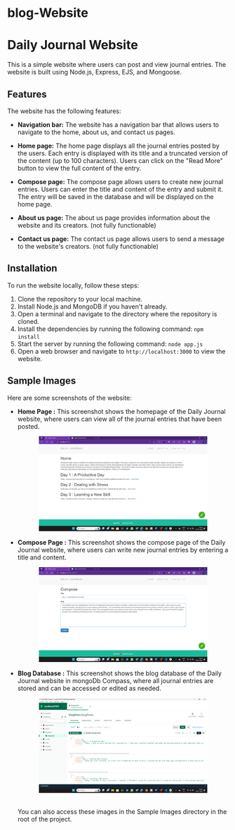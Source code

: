# blog-Website
# Daily Journal Website

This is a simple website where users can post and view journal entries. The website is built using Node.js, Express, EJS, and Mongoose.

## Features

The website has the following features:

- **Navigation bar:** The website has a navigation bar that allows users to navigate to the home, about us, and contact us pages.

- **Home page:** The home page displays all the journal entries posted by the users. Each entry is displayed with its title and a truncated version of the content (up to 100 characters). Users can click on the "Read More" button to view the full content of the entry.

- **Compose page:** The compose page allows users to create new journal entries. Users can enter the title and content of the entry and submit it. The entry will be saved in the database and will be displayed on the home page.

- **About us page:** The about us page provides information about the website and its creators. (not fully functionable)

- **Contact us page:** The contact us page allows users to send a message to the website's creators. (not fully functionable)

## Installation

To run the website locally, follow these steps:

1. Clone the repository to your local machine.
2. Install Node.js and MongoDB if you haven't already.
3. Open a terminal and navigate to the directory where the repository is cloned.
4. Install the dependencies by running the following command: `npm install`
5. Start the server by running the following command: `node app.js`
6. Open a web browser and navigate to `http://localhost:3000` to view the website.

## Sample Images
Here are some screenshots of the website:

- **Home Page :** This screenshot shows the homepage of the Daily Journal website, where users can view all of the journal entries that have been posted. <br><p align="center"><img src="https://github.com/Revanth-Varma/blog-Website/blob/76e10ab3ff3a77a75cd468094c2d76cf09ef58bf/Sample%20Images/Home%20Page.png" alt="home" width="80%"></p>
- **Compose Page :** This screenshot shows the compose page of the Daily Journal website, where users can write new journal entries by entering a title and content.<p align="center"><img src="https://github.com/Revanth-Varma/blog-Website/blob/76e10ab3ff3a77a75cd468094c2d76cf09ef58bf/Sample%20Images/Compose%20Page.png" alt="compose" width="80%"></p>
- **Blog Database :** This screenshot shows the blog database of the Daily Journal website in mongoDb Compass, where all journal entries are stored and can be accessed or edited as needed. <p align="center"><img src="https://github.com/Revanth-Varma/blog-Website/blob/76e10ab3ff3a77a75cd468094c2d76cf09ef58bf/Sample%20Images/blogDatabase.png" alt="database" width="80%"></p><br>
You can also access these images in the Sample Images directory in the root of the project.
